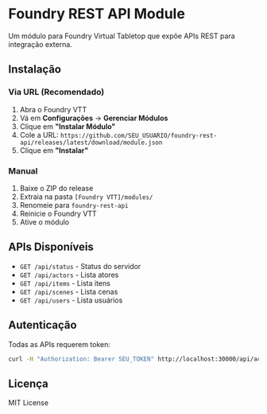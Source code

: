 # Foundry REST API Module

Um módulo para Foundry Virtual Tabletop que expõe APIs REST para integração externa.

## Instalação

### Via URL (Recomendado)
1. Abra o Foundry VTT
2. Vá em **Configurações** → **Gerenciar Módulos**
3. Clique em **"Instalar Módulo"**
4. Cole a URL: `https://github.com/SEU_USUARIO/foundry-rest-api/releases/latest/download/module.json`
5. Clique em **"Instalar"**

### Manual
1. Baixe o ZIP do release
2. Extraia na pasta `[Foundry VTT]/modules/`
3. Renomeie para `foundry-rest-api`
4. Reinicie o Foundry VTT
5. Ative o módulo

## APIs Disponíveis

- `GET /api/status` - Status do servidor
- `GET /api/actors` - Lista atores
- `GET /api/items` - Lista itens
- `GET /api/scenes` - Lista cenas
- `GET /api/users` - Lista usuários

## Autenticação

Todas as APIs requerem token:
```bash
curl -H "Authorization: Bearer SEU_TOKEN" http://localhost:30000/api/actors
```

## Licença

MIT License
